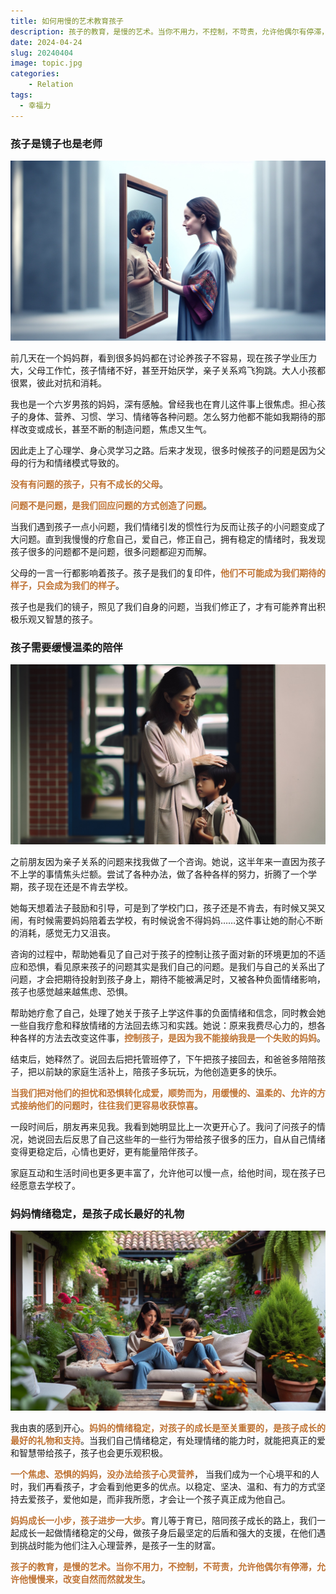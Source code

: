 ```yaml
---
title: 如何用慢的艺术教育孩子
description: 孩子的教育，是慢的艺术。当你不用力，不控制，不苛责，允许他偶尔有停滞，允许他慢慢来，改变自然而然就发生。
date: 2024-04-24
slug: 20240404
image: topic.jpg
categories:
    - Relation
tags:
  - 幸福力
---
```


### 孩子是镜子也是老师 

![](1.jpg)

前几天在一个妈妈群，看到很多妈妈都在讨论养孩子不容易，现在孩子学业压力大，父母工作忙，孩子情绪不好，甚至开始厌学，亲子关系鸡飞狗跳。大人小孩都很累，彼此对抗和消耗。

我也是一个六岁男孩的妈妈，深有感触。曾经我也在育儿这件事上很焦虑。担心孩子的身体、营养、习惯、学习、情绪等各种问题。怎么努力他都不能如我期待的那样改变或成长，甚至不断的制造问题，焦虑又生气。

因此走上了心理学、身心灵学习之路。后来才发现，很多时候孩子的问题是因为父母的行为和情绪模式导致的。

<span style="color: #bf7334; font-weight: bold;">没有有问题的孩子，只有不成长的父母</span>。

<span style="color: #bf7334; font-weight: bold;">问题不是问题，是我们回应问题的方式创造了问题</span>。

当我们遇到孩子一点小问题，我们情绪引发的惯性行为反而让孩子的小问题变成了大问题。直到我慢慢的疗愈自己，爱自己，修正自己，拥有稳定的情绪时，我发现孩子很多的问题都不是问题，很多问题都迎刃而解。

父母的一言一行都影响着孩子。孩子是我们的复印件，<span style="color: #bf7334; font-weight: bold;">他们不可能成为我们期待的样子，只会成为我们的样子</span>。

孩子也是我们的镜子，照见了我们自身的问题，当我们修正了，才有可能养育出积极乐观又智慧的孩子。 

### 孩子需要缓慢温柔的陪伴

![](2.jpg)

之前朋友因为亲子关系的问题来找我做了一个咨询。她说，这半年来一直因为孩子不上学的事情焦头烂额。尝试了各种办法，做了各种各样的努力，折腾了一个学期，孩子现在还是不肯去学校。 

她每天想着法子鼓励和引导，可是到了学校门口，孩子还是不肯去，有时候又哭又闹，有时候需要妈妈陪着去学校，有时候说舍不得妈妈……这件事让她的耐心不断的消耗，感觉无力又沮丧。  

咨询的过程中，帮助她看见了自己对于孩子的控制让孩子面对新的环境更加的不适应和恐惧，看见原来孩子的问题其实是我们自己的问题。是我们与自己的关系出了问题，才会把期待投射到孩子身上，期待不能被满足时，又被各种负面情绪影响，孩子也感觉越来越焦虑、恐惧。

帮助她疗愈了自己，处理了她关于孩子上学这件事的负面情绪和信念，同时教会她一些自我疗愈和释放情绪的方法回去练习和实践。她说：原来我费尽心力的，想各种各样的方法去改变这件事，<span style="color: #bf7334; font-weight: bold;">控制孩子，是因为我不能接纳我是一个失败的妈妈</span>。

结束后，她释然了。说回去后把托管班停了，下午把孩子接回去，和爸爸多陪陪孩子，把以前缺的家庭生活补上，陪孩子多玩玩，为他创造更多的快乐。

<span style="color: #bf7334; font-weight: bold;">当我们把对他们的担忧和恐惧转化成爱，顺势而为，用缓慢的、温柔的、允许的方式接纳他们的问题时，往往我们更容易收获惊喜</span>。

一段时间后，朋友再来见我。我看到她明显比上一次更开心了。我问了问孩子的情况，她说回去后反思了自己这些年的一些行为带给孩子很多的压力，自从自己情绪变得更稳定后，心情也更好，更有能量陪伴孩子。

家庭互动和生活时间也更多更丰富了，允许他可以慢一点，给他时间，现在孩子已经愿意去学校了。

### 妈妈情绪稳定，是孩子成长最好的礼物 

![](3.jpg)

我由衷的感到开心。<span style="color: #bf7334; font-weight: bold;">妈妈的情绪稳定，对孩子的成长是至关重要的，是孩子成长的最好的礼物和支持</span>。当我们自己情绪稳定，有处理情绪的能力时，就能把真正的爱和智慧带给孩子，孩子也会更乐观积极。

<span style="color: #bf7334; font-weight: bold;">一个焦虑、恐惧的妈妈，没办法给孩子心灵营养</span>， 当我们成为一个心境平和的人时，我们再看孩子，才会看到他更多的优点。以稳定、坚决、温和、有力的方式坚持去爱孩子，爱他如是，而非我所愿，才会让一个孩子真正成为他自己。 

<span style="color: #bf7334; font-weight: bold;">妈妈成长一小步，孩子进步一大步</span>。育儿等于育已，陪同孩子成长的路上，我们一起成长一起做情绪稳定的父母，做孩子身后最坚定的后盾和强大的支援，在他们遇到挑战时能为他们注入心理营养，是孩子一生的财富。 

<span style="color: #bf7334; font-weight: bold;">孩子的教育，是慢的艺术。当你不用力，不控制，不苛责，允许他偶尔有停滞，允许他慢慢来，改变自然而然就发生</span>。
